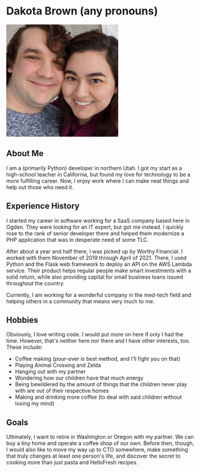 Dakota Brown (any pronouns)
==

![My partner and me](assets/profile.png)

About Me
--

I am a (primarily Python) developer in northern Utah. I got my start as a high-school teacher in California, but found my love for technology to be a more fulfilling career. Now, I enjoy work where I can make neat things and help out those who need it.

Experience History
--

I started my career in software working for a SaaS company based here in Ogden. They were looking for an IT expert, but got me instead. I quickly rose to the rank of senior developer there and helped them modernize a PHP application that was in desperate need of some TLC.

After about a year and half there, I was picked up by Worthy Financial. I worked with them November of 2019 through April of 2021. There, I used Python and the Flask web framework to deploy an API on the AWS Lambda service. Their product helps regular people make smart investments with a solid return, while also providing capital for small business loans issued throughout the country.

Currently, I am working for a wonderful company in the med-tech field and helping others in a community that means very much to me.

Hobbies
--

Obviously, I love writing code. I would put more on here if only I had the time. However, that's neither here nor there and I have other interests, too. These include:

* Coffee making (pour-over is best method, and I'll fight you on that)
* Playing Animal Crossing and Zelda
* Hanging out with my partner
* Wondering how our children have that much energy
* Being bewildered by the amount of things that the children never play with are out of their respective homes
* Making and drinking more coffee (to deal with said children without losing my mind)

Goals
--

Ultimately, I want to retire in Washington or Oregon with my partner. We can buy a tiny home and operate a coffee shop of our own. Before then, though, I would also like to move my way up to CTO somewhere, make something that truly changes at least one person's life, and discover the secret to cooking more than just pasta and HelloFresh recipes.
